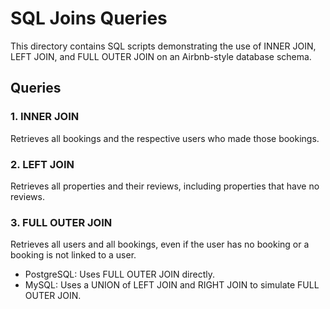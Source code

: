 # SQL Joins Queries

This directory contains SQL scripts demonstrating the use of INNER JOIN, LEFT JOIN, and FULL OUTER JOIN on an Airbnb-style database schema.

## Queries

### 1. INNER JOIN
Retrieves all bookings and the respective users who made those bookings.

### 2. LEFT JOIN
Retrieves all properties and their reviews, including properties that have no reviews.

### 3. FULL OUTER JOIN
Retrieves all users and all bookings, even if the user has no booking or a booking is not linked to a user.
- PostgreSQL: Uses FULL OUTER JOIN directly.
- MySQL: Uses a UNION of LEFT JOIN and RIGHT JOIN to simulate FULL OUTER JOIN.

